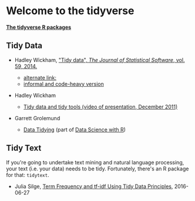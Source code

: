 # Welcome to the tidyverse

**[The tidyverse R packages](https://github.com/hadley/tidyverse)**


## Tidy Data

* Hadley Wickham, ["Tidy data", _The Journal of Statistical Software_, vol. 59, 2014.](https://www.jstatsoft.org/article/view/v059i10)
  + [alternate link:](http://vita.had.co.nz/papers/tidy-data.html)
  + [informal and code-heavy version](https://cran.r-project.org/web/packages/tidyr/vignettes/tidy-data.html)
 
* Hadley Wickham
  + [Tidy data and tidy tools (video of presentation, December 2011)](https://vimeo.com/33727555)

* Garrett Grolemund
  + [Data Tidying](http://garrettgman.github.io/tidying/) (part of [Data Science with R](http://garrettgman.github.io/))


## Tidy Text

If  you're going to undertake text mining and natural language processing, your text (i.e. your data) needs to be tidy.  Fortunately, there's an R package for that: `tidytext`.

* Julia Silge, [Term Frequency and tf-idf Using Tidy Data Principles](http://juliasilge.com/blog/Term-Frequency-tf-idf/), 2016-06-27

